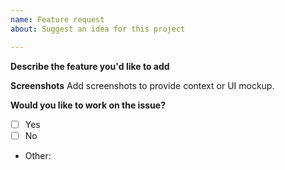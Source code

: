 ```yaml
---
name: Feature request
about: Suggest an idea for this project

---
```


**Describe the feature you'd like to add**

**Screenshots**
Add screenshots to provide context or UI mockup.

**Would you like to work on the issue?**
- [ ] Yes
- [ ] No
- Other:
